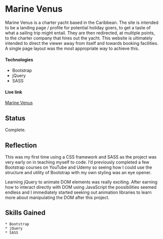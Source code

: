 # Marine Venus

Marine Venus is a charter yacht based in the Caribbean. The site is intended to be a landing page / profile for potential holiday goers, to get a taste of what a sailing trip might entail. They are then redirected, at multiple points, to the charter company that hires out the yacht. This website is ultimately intended to direct the viewer away from itself and towards booking facilities. A single page layout was the most appropriate way to achieve this.

#### Technologies

- Bootstrap
- jQuery
- SASS

#### Live link

[Marine Venus](https://marine-venus.vercel.app/)

## Status

Complete.

## Reflection

This was my first time using a CSS framework and SASS as the project was very early on in teaching myself to code. I’d previously completed a few Bootstrap courses on YouTube and Udemy so seeing how I could use the structure and utility of Bootstrap with my own styling was an eye opener.

Learning jQuery to animate DOM elements was really exciting. After earning how to interact directly with DOM using JavaScript the possibilities seemed endless and I immediately started seeking out animation libraries to learn more about manipulating the DOM after this project.

## Skills Gained

    * Bootstrap
    * jQuery
    * SASS
